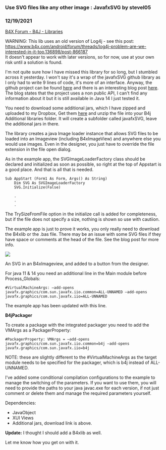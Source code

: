 ### Use SVG files like any other image : JavafxSVG by stevel05
### 12/19/2021
[B4X Forum - B4J - Libraries](https://www.b4x.com/android/forum/threads/127667/)

WARNING: This lib uses an old version of Log4j - see this post: <https://www.b4x.com/android/forum/threads/log4j-problem-are-we-interested-in-it-too.136898/post-866187>  
It doesn't appear to work with later versions, so for now, use at your own risk until a solution is found.  
  
  
I'm not quite sure how I have missed this library for so long, but I stumbled across it yesterday. I won't say it's a wrap of the javafxSVG github library as I only had to write 9 lines of code, it's more of an interface. Anyway, the github project can be found [here](https://github.com/codecentric/javafxsvg) and there is an interesting blog post [here](https://blog.codecentric.de/en/2015/03/adding-custom-image-renderer-javafx-8). The blog states that the project uses a non public API, I can't find any information about it but it is still available in Java 14 I just tested it.  
  
You need to download some additional jars, which I have zipped and uploaded to my Dropbox, Get them [here](https://www.dropbox.com/s/pow6oasic70av9y/javafxSVG.zip?dl=0) and unzip the file into your B4j Additional libraries folder. It will create a subfolder called javafxSVG, leave the additional jars in there.  
  
The library creates a java Image loader instance that allows SVG files to be loaded into an Imageview (including B4xImageView) and anywhere else you would use images. Even in the designer, you just have to override the file extension in the file open dialog.  
  
As in the example app, the SVGImageLoaderFactory class should be declared and initialized as soon as possible, so right at the top of Appstart is a good place. And that is all that is needed.  
  

```B4X
Sub AppStart (Form1 As Form, Args() As String)  
    Dim SVG As SVGImageLoaderFactory  
    SVG.Initialize(False)  
  
    .  
    .  
    .
```

  
  
The TrySizeFromFile option in the initialize call is added for completeness, but if the file does not specify a size, nothing is shown so use with cautiion.  
  
The example app is just to prove it works, you only really need to download the B4xlib or the .bas file. There may be an issue with some SVG files if they have space or comments at the head of the file. See the blog post for more info.  
  

![](https://www.b4x.com/android/forum/attachments/108027)  
  
An SVG in an B4xImageview, and added to a button from the designer.

  
  
For java 11 & 14 you need an additional line in the Main module before Process\_Globals:  

```B4X
#VirtualMachineArgs: –add-opens javafx.graphics/com.sun.javafx.iio.common=ALL-UNNAMED –add-opens javafx.graphics/com.sun.javafx.iio=ALL-UNNAMED
```

  
  
The example app has been updated with this line.  
  
  
**B4jPackager**  
  
To create a package with the integrated packager you need to add the VMArgs as a PackagerProperty:  
  

```B4X
#PackagerProperty: VMArgs = –add-opens javafx.graphics/com.sun.javafx.iio.common=b4j –add-opens javafx.graphics/com.sun.javafx.iio=b4j
```

  
  
NOTE: these are slightly different to the #VirtualMachineArgs as the target module needs to be specified for the packager, which is b4j instead of ALL-UNNAMED.  
  
  
I've added some conditional compilation configurations to the example to manage the switching of the parameters. If you want to use them, you will need to provide the paths to your java javac.exe for each version, if not just comment or delete them and manage the required parameters yourself.  
  
  
  
  
Dependencies:  

- JavaObject
- XUI Views
- Additional jars, download link is above.

**Update:** I thought I should add a B4xlib as well.  
  
Let me know how you get on with it.
